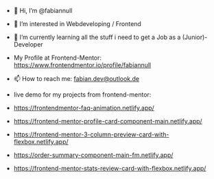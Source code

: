 - 👋 Hi, I’m @fabiannull
- 👀 I’m interested in Webdeveloping / Frontend
- 🌱 I’m currently learning all the stuff i need to get a Job as a (Junior)-Developer
- My Profile at Frontend-Mentor: https://www.frontendmentor.io/profile/fabiannull
- 📫 How to reach me: fabian.dev@outlook.de

- live demo for my projects from frontend-mentor:
- https://frontendmentor-faq-animation.netlify.app/
- https://frontend-mentor-profile-card-component-main.netlify.app/
- https://frontend-mentor-3-column-preview-card-with-flexbox.netlify.app/
- https://order-summary-component-main-fm.netlify.app/
- https://frontend-mentor-stats-review-card-with-flexbox.netlify.app/


<!---
fabiannull/fabiannull is a ✨ special ✨ repository because its `README.md` (this file) appears on your GitHub profile.
You can click the Preview link to take a look at your changes.
--->
